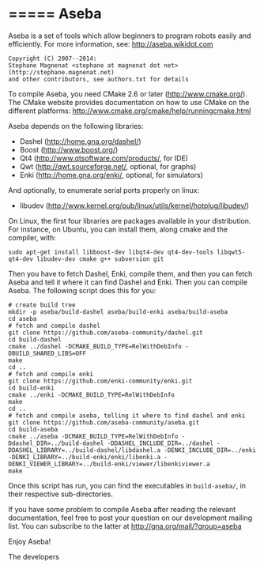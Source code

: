 =====
Aseba
=====

Aseba is a set of tools which allow beginners to program robots easily and efficiently.
For more information, see: http://aseba.wikidot.com

	Copyright (C) 2007--2014:
	Stephane Magnenat <stephane at magnenat dot net>
	(http://stephane.magnenat.net)
	and other contributors, see authors.txt for details


To compile Aseba, you need CMake 2.6 or later (http://www.cmake.org/).
The CMake website provides documentation on how to use CMake on the different
platforms: http://www.cmake.org/cmake/help/runningcmake.html

Aseba depends on the following libraries:
- Dashel (http://home.gna.org/dashel/)
- Boost (http://www.boost.org/)
- Qt4 (http://www.qtsoftware.com/products/, for IDE)
- Qwt (http://qwt.sourceforge.net/, optional, for graphs)
- Enki (http://home.gna.org/enki/, optional, for simulators)

And optionally, to enumerate serial ports properly on linux:
- libudev (http://www.kernel.org/pub/linux/utils/kernel/hotplug/libudev/)

On Linux, the first four libraries are packages available in your distribution. For instance, on Ubuntu, you can install them, along cmake and the compiler, with:

	sudo apt-get install libboost-dev libqt4-dev qt4-dev-tools libqwt5-qt4-dev libudev-dev cmake g++ subversion git

Then you have to fetch Dashel, Enki, compile them, and then you can fetch Aseba and tell it where it can find Dashel and Enki. Then you can compile Aseba. The following script does this for you:

	# create build tree
	mkdir -p aseba/build-dashel aseba/build-enki aseba/build-aseba
	cd aseba
	# fetch and compile dashel
	git clone https://github.com/aseba-community/dashel.git
	cd build-dashel
	cmake ../dashel -DCMAKE_BUILD_TYPE=RelWithDebInfo -DBUILD_SHARED_LIBS=OFF
	make
	cd ..
	# fetch and compile enki
	git clone https://github.com/enki-community/enki.git
	cd build-enki
	cmake ../enki -DCMAKE_BUILD_TYPE=RelWithDebInfo
	make
	cd ..
	# fetch and compile aseba, telling it where to find dashel and enki
	git clone https://github.com/aseba-community/aseba.git
	cd build-aseba
	cmake ../aseba -DCMAKE_BUILD_TYPE=RelWithDebInfo -Ddashel_DIR=../build-dashel -DDASHEL_INCLUDE_DIR=../dashel -DDASHEL_LIBRARY=../build-dashel/libdashel.a -DENKI_INCLUDE_DIR=../enki -DENKI_LIBRARY=../build-enki/enki/libenki.a -DENKI_VIEWER_LIBRARY=../build-enki/viewer/libenkiviewer.a
	make

Once this script has run, you can find the executables in `build-aseba/`, in their respective sub-directories. 

If you have some problem to compile Aseba after reading the relevant
documentation, feel free to post your question on our development mailing
list. You can subscribe to the latter at http://gna.org/mail/?group=aseba

Enjoy Aseba!

The developers
